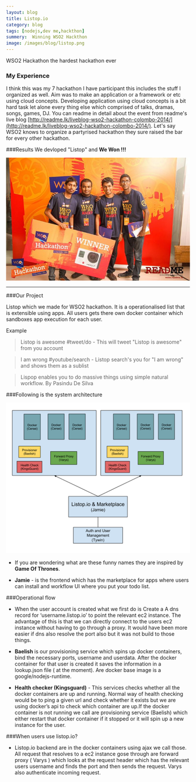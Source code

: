 ```yaml
---
layout: blog
title: Listop.io
category: blog
tags: [nodejs,dev me,hackthon]  
summery:  Winning WSO2 Hackthon
image: /images/blog/listop.png
---
```


WSO2 Hackathon the hardest hackathon ever

### My Experience
I think this was my 7 hackathon I have participant this includes the stuff I organized as well. Aim was to make an application or a framework or etc using cloud concepts. Developing application using cloud concepts is a bit hard task let alone every thing else which comprised of talks, dramas, songs, games, DJ. You can readme in detail about the event from readme's live blog [http://readme.lk/liveblog-wso2-hackathon-colombo-2014/](http://readme.lk/liveblog-wso2-hackathon-colombo-2014/). Let's say WSO2 knows to organize a partyrised hackathon they sure raised the bar for every other hackathon.


###Results
We devloped "Listop" and **We Won !!!**

![](/images/blog/wso2hackthon.jpg " ")

---

###Our Project

Listop which we made for WSO2 hackathon. It is a operationalised list that is extensible using apps. All users gets there own docker container which sandboxes app execution for each user.



Example

> Listop is awesome #tweet/do - This will tweet "Listop is awesome" from you account

> I am wrong #youtube/search - Listop search's you for "I am wrong" and shows them as a sublist


>Lispop enables you to do massive things using simple natural workflow.   By Pasindu De Silva


###Following is the system architecture

![system architecture](/images/blog/listopdiagram.png "system architecture")

* If you are wondering what are these funny names they are inspired by **Game Of Thrones**.


* **Jamie** - is the frontend which has the marketplace for apps where users can install and workflow UI where you put your todo list.


###Operational flow

*	When the user account is created what we first do is 
Create a A dns record for ‘username.listop.io’ to point the relevant ec2 instance. The advantage of this is that we can directly connect to the users ec2 instance without having to go through a proxy. It would have been more easier if dns also resolve the port also but it was not build to those things.

*	**Baelish** is our provisioning service which spins up docker containers, bind the necessary ports, username and userdata. After the docker container for that user is created it saves the information in a lookup.json file ( at the moment). Are docker base image is a google/nodejs-runtime.

*	**Health checker (Kingsguard)** - This services checks whether all the docker containers are up and running. Normal way of health checking would be to ping a given url and check whether it exists but we are using docker’s api to check which container are up.If the docker container is not running we call are provisioning service (Baelish) which either restart that docker container if it stopped or it will spin up a new instance for the user.


###When users use listop.io?

*	Listop.io backend are in the docker containers using ajax we call those. All request that resolves to a ec2 instance gose through are forward proxy ( Varys ) which looks at the request header which has the relevant users username and finds the port and then sends the request. Varys also authenticate incoming request.


